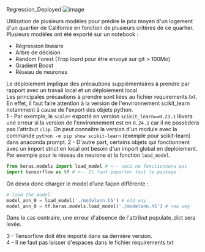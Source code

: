 Regression_Deployed
![image](https://user-images.githubusercontent.com/7347376/116549198-7cd94600-a8f5-11eb-8614-69d353fcd69a.png)

Utilisation de plusieurs modèles pour prédire le prix moyen d'un logement d'un quartier de Californie en fonction de plusieurs critères de ce quartier.
Plusieurs modèles ont été exporté sur un notebook : 
- Régression linéaire
- Arbre de décision
- Random Forest (Trop lourd pour être envoyé sur git > 100Mo)
- Gradient Boost
- Réseau de neurones

Le déploiement implique des précautions supplémentaires à prendre par rapport avec un travail local et un déploiement local.  
Les principales précautions à prendre sont liées au fichier requirements.txt.  
En effet, il faut faire attention à la version de l'environnement scikit_learn notamment à cause de l'export des objets python.  
1 - Par exemple, le `scaler` exporté en version `scikit_learn==0.23.1` lèvera une erreur si la version de l'environnement est en `0.24.1` car il ne possèdera pas l'attribut `clip`.  On peut connaître la version d'un module avec la commande `python -m pip show scikit-learn` (exemple pour scikit-learn) dans anaconda prompt.
2 - D'autre part, certains objets qui fonctionnent avec un import strict en local ont besoin d'un import global en deploiement.  
Par exemple pour le réseau de neurone et la fonction `load_model`. 
```py
from keras.models import load_model # <-- ceci ne fonctionnera pas
import tensorflow as tf # <-- Il faut importer tout le package
```
On devra donc charger le model d'une façon différente :
```py
# load the model
model_ann_0 = load_model('./modelann.h5') # old way
model_ann_0 = tf.keras.models.load_model('./modelann.h5') # new way
```
Dans le cas contraire, une erreur d'absence de l'attribut populate_dict sera levée.

3 - Tensorflow doit être importé dans sa dernière version.  
4 - Il ne faut pas laisser d'espaces dans le fichier requirements.txt
